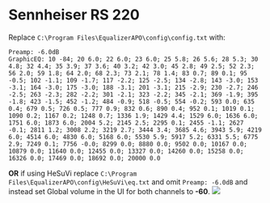 # Sennheiser RS 220
Replace `C:\Program Files\EqualizerAPO\config\config.txt` with:
```
Preamp: -6.0dB
GraphicEQ: 10 -84; 20 6.0; 22 6.0; 23 6.0; 25 5.8; 26 5.6; 28 5.3; 30 4.8; 32 4.4; 35 3.9; 37 3.6; 40 3.2; 42 3.0; 45 2.8; 49 2.5; 52 2.3; 56 2.0; 59 1.8; 64 2.0; 68 2.3; 73 2.1; 78 1.4; 83 0.7; 89 0.1; 95 -0.5; 102 -1.1; 109 -1.7; 117 -2.2; 125 -2.5; 134 -2.8; 143 -3.0; 153 -3.1; 164 -3.0; 175 -3.0; 188 -3.1; 201 -3.1; 215 -2.9; 230 -2.7; 246 -2.5; 263 -2.3; 282 -2.2; 301 -2.1; 323 -2.2; 345 -2.1; 369 -1.9; 395 -1.8; 423 -1.5; 452 -1.2; 484 -0.9; 518 -0.5; 554 -0.2; 593 0.0; 635 0.4; 679 0.5; 726 0.5; 777 0.9; 832 0.6; 890 0.4; 952 0.1; 1019 0.1; 1090 0.2; 1167 0.2; 1248 0.7; 1336 1.9; 1429 4.4; 1529 6.0; 1636 6.0; 1751 6.0; 1873 6.0; 2004 5.2; 2145 2.5; 2295 0.1; 2455 -1.1; 2627 -0.1; 2811 1.2; 3008 2.2; 3219 2.7; 3444 3.4; 3685 4.6; 3943 5.9; 4219 6.0; 4514 6.0; 4830 6.0; 5168 6.0; 5530 5.9; 5917 5.2; 6331 5.5; 6775 2.9; 7249 0.1; 7756 -0.0; 8299 0.0; 8880 0.0; 9502 0.0; 10167 0.0; 10879 0.0; 11640 0.0; 12455 0.0; 13327 0.0; 14260 0.0; 15258 0.0; 16326 0.0; 17469 0.0; 18692 0.0; 20000 0.0
```
**OR** if using HeSuVi replace `C:\Program Files\EqualizerAPO\config\HeSuVi\eq.txt` and omit `Preamp: -6.0dB` and instead set Global volume in the UI for both channels to **-60**.
![](https://raw.githubusercontent.com/jaakkopasanen/AutoEq/master/results/Headphone.com/innerfidelity/onear/Sennheiser%20RS%20220/Sennheiser%20RS%20220.png)